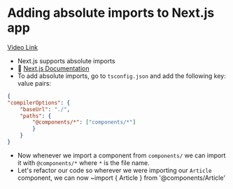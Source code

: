 # Adding absolute imports to Next.js app

[Video Link](https://egghead.io/lessons/egghead-adding-absolute-imports-to-next-js-app?pl=build-a-blog-with-next-js-typescript-emotion-and-netlify-adcc)

-   Next.js supports absolute imports
-   📜 [Next.js Documentation](https://nextjs.org/docs/advanced-features/module-path-aliases)
-   To add absolute imports, go to `tsconfig.json` and add the following key: value pairs:

```json
{
"compilerOptions": {
    "baseUrl": "./",
    "paths": {
        "@components/*": ["components/*"]
        }
    }
}
```

-   Now whenever we import a component from `components/` we can import it with `@components/*` where `*` is the file name.
-   Let's refactor our code so wherever we were importing our `Article` component, we can now ~import { Article } from '@components/Article'

